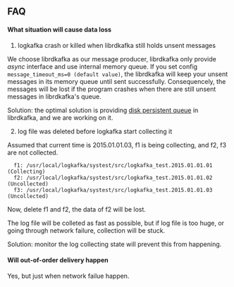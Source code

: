 ## FAQ

#### What situation will cause data loss

1. logkafka crash or killed when librdkafka still holds unsent messages

We choose librdkafka as our message producer, librdkafka only provide *async* interface and use internal memory queue. If you set config `message_timeout_ms=0 (default value)`, the librdkafka will keep your unsent messages in its memory queue until sent successfully. Consequencely, the messages will be lost if the program crashes when there are still unsent messages in librdkafka's queue.

Solution: the optimal solution is providing [disk persistent queue](https://github.com/edenhill/librdkafka/issues/31) in librdkafka, and we are working on it.
  
2. log file was deleted before logkafka start collecting it

Assumed that current time is 2015.01.01.03, f1 is being collecting, and f2, f3 are not collected.

```
  f1: /usr/local/logkafka/systest/src/logkafka_test.2015.01.01.01 (Collecting)
  f2: /usr/local/logkafka/systest/src/logkafka_test.2015.01.01.02 (Uncollected)
  f3: /usr/local/logkafka/systest/src/logkafka_test.2015.01.01.03 (Uncollected)
```

Now, delete f1 and f2, the data of f2 will be lost.

The log file will be colleted as fast as possible, but if log file is too huge, or going through network failure, collection will be stuck.  

Solution: monitor the log collecting state will prevent this from happening.

#### Will out-of-order delivery happen

Yes, but just when network failue happen.

